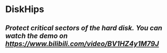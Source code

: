 # DiskHips
*Protect critical sectors of the hard disk.*
*You can watch the demo on https://www.bilibili.com/video/BV1HZ4y1M79J*
------------------------
